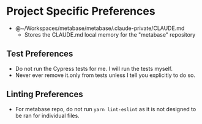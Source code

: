 # Project Specific Preferences

- @~/Workspaces/metabase/metabase/.claude-private/CLAUDE.md
  - Stores the CLAUDE.md local memory for the "metabase" repository

## Test Preferences

- Do not run the Cypress tests for me. I will run the tests myself.
- Never ever remove it.only from tests unless I tell you explicitly to do so.

## Linting Preferences

- For metabase repo, do not run `yarn lint-eslint` as it is not designed to be ran for individual files.

